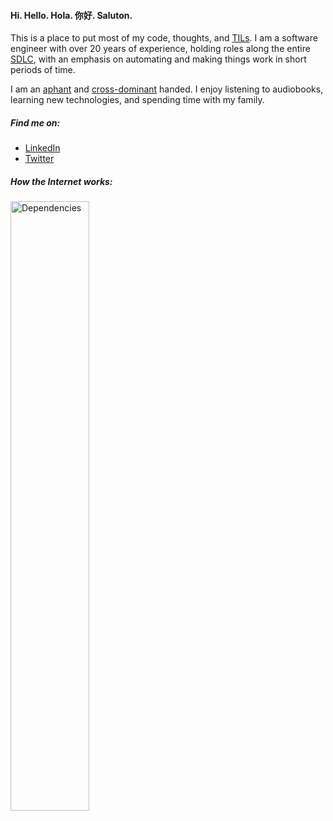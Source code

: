 
#### Hi. Hello. Hola. 你好. Saluton.
This is a place to put most of my code, thoughts, and [TILs](https://github.com/benjaminmetzler/TIL).  I am a software engineer with over 20 years of experience, holding roles along the entire [SDLC](https://en.wikibooks.org/wiki/Introduction_to_Software_Engineering/Process/Life_Cycle), with an emphasis on automating and making things work in short periods of time.

I am an [aphant](https://en.wikipedia.org/wiki/Aphantasia) and [cross-dominant](https://en.wikipedia.org/wiki/Cross-dominance) handed.  I enjoy listening to audiobooks, learning new technologies, and spending time with my family.  

##### Find me on:
* [LinkedIn](https://www.linkedin.com/in/benjaminmetzler/)
* [Twitter](https://twitter.com/benjaminmetzler)

##### How the Internet works:
<img width=50% src="https://imgs.xkcd.com/comics/dependency_2x.png" alt="Dependencies">

<!--
**benjaminmetzler/benjaminmetzler** is a ✨ _special_ ✨ repository because its `README.md` (this file) appears on your GitHub profile.

Here are some ideas to get you started:

- 🔭 I’m currently working on ...
- 🌱 I’m currently learning ...
- 👯 I’m looking to collaborate on ...
- 🤔 I’m looking for help with ...
- 💬 Ask me about ...
- 📫 How to reach me: ...
- 😄 Pronouns: ...
- ⚡ Fun fact: ...
-->
